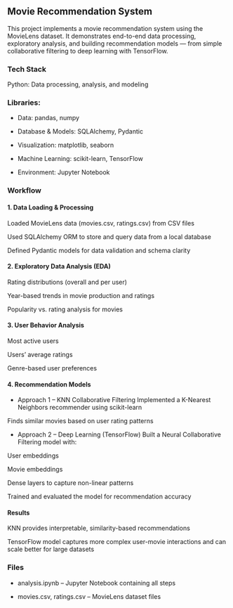 ## Movie Recommendation System
This project implements a movie recommendation system using the MovieLens dataset.
It demonstrates end-to-end data processing, exploratory analysis, and building recommendation models — from simple collaborative filtering to deep learning with TensorFlow.

### Tech Stack
Python: Data processing, analysis, and modeling

### Libraries:

- Data: pandas, numpy

- Database & Models: SQLAlchemy, Pydantic

- Visualization: matplotlib, seaborn

- Machine Learning: scikit-learn, TensorFlow

- Environment: Jupyter Notebook

### Workflow
#### 1. Data Loading & Processing
Loaded MovieLens data (movies.csv, ratings.csv) from CSV files

Used SQLAlchemy ORM to store and query data from a local database

Defined Pydantic models for data validation and schema clarity

#### 2. Exploratory Data Analysis (EDA)
Rating distributions (overall and per user)

Year-based trends in movie production and ratings

Popularity vs. rating analysis for movies

#### 3. User Behavior Analysis
Most active users

Users’ average ratings

Genre-based user preferences

#### 4. Recommendation Models
- Approach 1 – KNN Collaborative Filtering
Implemented a K-Nearest Neighbors recommender using scikit-learn

Finds similar movies based on user rating patterns

- Approach 2 – Deep Learning (TensorFlow)
Built a Neural Collaborative Filtering model with:

User embeddings

Movie embeddings

Dense layers to capture non-linear patterns

Trained and evaluated the model for recommendation accuracy

#### Results
KNN provides interpretable, similarity-based recommendations

TensorFlow model captures more complex user-movie interactions and can scale better for large datasets

### Files
- analysis.ipynb – Jupyter Notebook containing all steps

- movies.csv, ratings.csv – MovieLens dataset files
